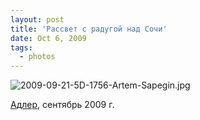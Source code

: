 ```yaml
---
layout: post
title: 'Рассвет с радугой над Сочи'
date: Oct 6, 2009
tags:
  - photos
---
```


![2009-09-21-5D-1756-Artem-Sapegin.jpg](photo://328)

[Адлер](http://morning.photos/albums/zubova-schel/ "Фотографии из Адлера"), сентябрь 2009 г.
